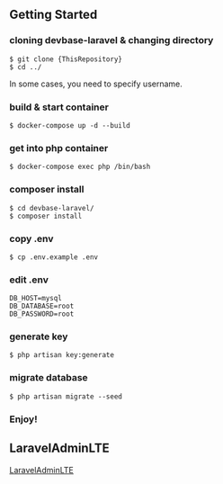 ## Getting Started

### cloning devbase-laravel & changing directory

```
$ git clone {ThisRepository}
$ cd ../
```

In some cases, you need to specify username.

### build & start container

```
$ docker-compose up -d --build
```

### get into php container

```
$ docker-compose exec php /bin/bash
```

### composer install

```
$ cd devbase-laravel/
$ composer install
```

### copy .env

```
$ cp .env.example .env
```

### edit .env

```
DB_HOST=mysql
DB_DATABASE=root
DB_PASSWORD=root
```

### generate key

```
$ php artisan key:generate
```

### migrate database

```
$ php artisan migrate --seed
```

### Enjoy!

## LaravelAdminLTE

[LaravelAdminLTE](https://github.com/jeroennoten/Laravel-AdminLTE)
